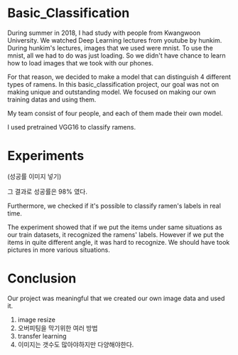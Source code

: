 # Basic_Classification

During summer in 2018, I had study with people from Kwangwoon University. We watched Deep Learning lectures from youtube by hunkim. During hunkim's lectures, images that we used were mnist. To use the mnist, all we had to do was  just loading. So we didn't have chance to learn how to load images that we took with our phones.

For that reason, we decided to make a model that can distinguish 4 different types of ramens. In this basic_classification project, our goal was not on making unique and outstanding model. We focused on making our own training datas and using them.

My team consist of four people, and each of them made their own model.

I used pretrained VGG16 to classify ramens.

# Experiments 

(성공률 이미지 넣기)

그 결과로 성공률은 98% 였다.

Furthermore, we checked if it's possible to classify ramen's labels in real time.

The experiment showed that if we put the items under same situations as our train datasets, it recognized the ramens' labels. However if we put the items in quite different angle, it was hard to recognize. We should have took pictures in more various situations.


# Conclusion

Our project was meaningful that we created our own image data and used it.
1. image resize
2. 오버피팅을 막기위한 여러 방법
3. transfer learning
4. 이미지는 갯수도 많아야하지만 다양해야한다.
